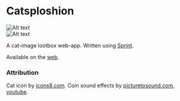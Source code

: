 # Catsploshion

![Alt text](https://stormtersteeg.github.io/assets/apps/cats-screen.png)<br>
![Alt text](https://stormtersteeg.github.io/assets/apps/cats-screen-2.png)<br>

A cat-image lootbox web-app.
Written using [Sprint](https://github.com/StormTersteeg/PHP-Sprint-Framework).

Available on the [web](https://cats.dontdalon.com/).

### Attribution
Cat icon by [icons8.com](https://icons8.com/).
Coin sound effects by [picturetosound.com](https://picturetosound.com), [youtube](https://www.youtube.com/c/picturetosound).
